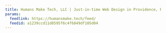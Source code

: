 ```yaml
---
title: Humans Make Tech, LLC | Just-in-time Web Design in Providence, RI
params:
  feedlink: https://humansmake.tech/feed/
  feedid: a1239ccd11d8595f6c4f6849df105d04
---
```


